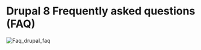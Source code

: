 # Drupal 8  Frequently asked questions (FAQ)
![Faq_drupal_faq](https://user-images.githubusercontent.com/5459532/85433423-1aa10d80-b58d-11ea-9ef8-f640990d00a9.png)
